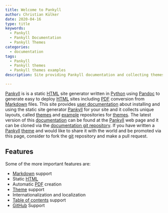 ```yaml
---
title: Welcome to Pankyll
author: Christian Külker
date: 2020-04-16
type: title
keywords:
  - Pankyll
  - Pankyll Documentation
  - Pankyll Themes
categories:
  - documentation
tags:
  - Pankyll
  - Pankyll themes
  - Pankyll themes examples
description: Site providing Pankyll documentation and collecting themes

---
```


[Pankyll] is is a static [HTML] site generator written in [Python] using
[Pandoc] to generate easy to deploy [HTML] sites including [PDF] conversion
from [Markdown] files. This site provides [user documentation] about installing
and using the static site generator [Pankyll] for your site and it collects
unique layouts, called [themes] and [example] repositories for [themes]. The latest version of this
[documentation] can be found at the [Pankyll] web page and it can be cloned via
the [documentation git repository]. If you have written a [Pankyll] [theme] and
would like to share it with the world and be promoted via this page, consider
to fork the [git] repository and make a pull request.

## Features

Some of the more important features are:

* [Markdown] support
* Static [HTML]
* Automatic [PDF] creation
* [Theme] support
* Internationalization and localization
* [Table of contents] support
* [GitHub] Support

[documentation git repository]: https://github.com/ckuelker/pankyll-documentation
[documentation]: https://www.pankyll.org/en_US/Documentation
[example]: https://www.pankyll.org/en_US/Example-Sites
[git]: https://en.wikipedia.org/wiki/Git
[Github]: https://github.com
[HTML]: https://en.wikipedia.org/wiki/HTML
[Markdown]: https://en.wikipedia.org/wiki/Markdown
[Pandoc]: https://pandoc.org/
[Pankyll]: https://www.pankyll.org/
[PDF]: https://en.wikipedia.org/wiki/PDF
[Python]: https://www.python.org/
[Table of contents]: https://en.wikipedia.org/wiki/Table_of_contents
[Theme]: /en_US/Pankyll-Themes/
[Themes]: /en_US/Pankyll-Themes/
[user documentation]: https://www.pankyll.org/Documentation
